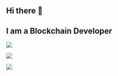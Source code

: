 ## Hi there 👋

## I am a Blockchain Developer
![](https://komarev.com/ghpvc/?username=donpushme)
<p align = "left">
  <img src = "https://github-readme-stats.vercel.app/api?username=donpushme&show_icons=true&theme=tokyonight&line_height=27">
</p>

![](https://hit.yhype.me/github/profile?account_id=19556813)

